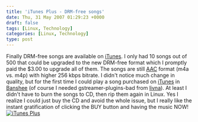 ```yaml
---
title: 'iTunes Plus - DRM-free songs'
date: Thu, 31 May 2007 01:29:23 +0000
draft: false
tags: [Linux, Technology]
categories: [Linux, Technology]
type: post
---
```


Finally DRM-free songs are available on [iTunes](http://www.apple.com/itunes/). I only had 10 songs out of 500 that could be upgraded to the new DRM-free format which I promptly paid the $3.00 to upgrade all of them. The songs are still [AAC](http://en.wikipedia.org/wiki/Advanced_Audio_Coding) format (m4a vs. m4p) with higher 256 kbps bitrate. I didn't notice much change in quality, but for the first time I could play a song purchased on [iTunes](http://www.apple.com/itunes/) in [Banshee](http://banshee-project.org/Main_Page) (of course I needed gstreamer-plugins-bad from [livna](http://rpm.livna.org)). At least I didn't have to burn the songs to CD, then rip them again in Linux. Yes I realize I could just buy the CD and avoid the whole issue, but I really like the instant gratification of clicking the BUY button and having the music NOW! [![iTunes Plus](http://zeusville.files.wordpress.com/2007/05/itunesplus_blog.png)](http://zeusville.files.wordpress.com/2007/05/itunesplus_blog.png "iTunes Plus")